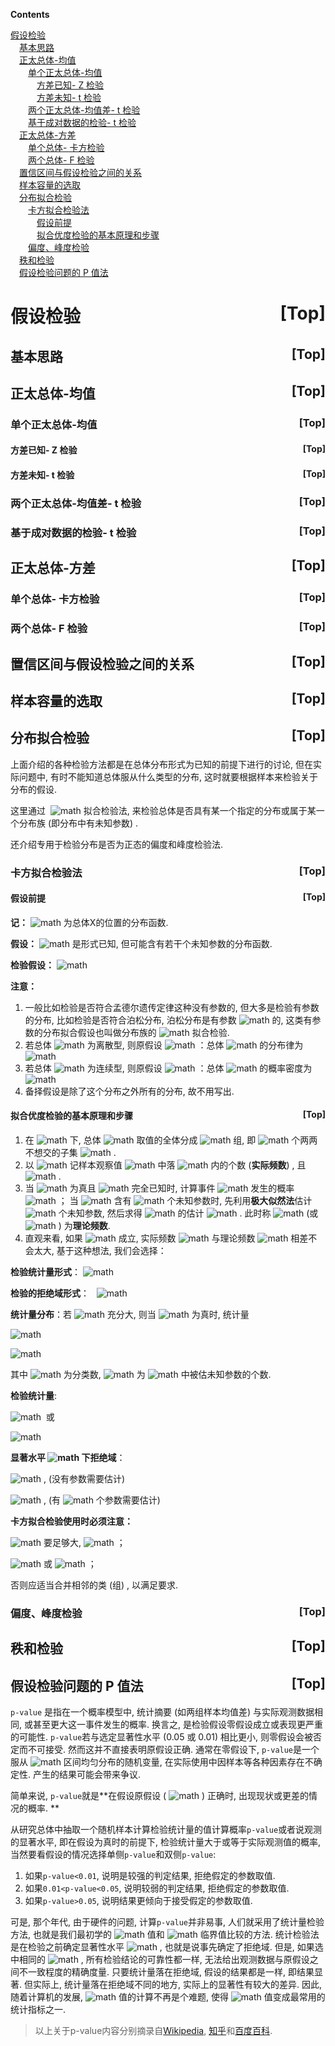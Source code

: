 <a name="index">**Contents**</a>

<a href="#0">假设检验</a>  
&emsp;<a href="#1">基本思路</a>  
&emsp;<a href="#2">正太总体-均值</a>  
&emsp;&emsp;<a href="#3">单个正太总体-均值</a>  
&emsp;&emsp;&emsp;<a href="#4">方差已知- Z 检验</a>  
&emsp;&emsp;&emsp;<a href="#5">方差未知- t 检验</a>  
&emsp;&emsp;<a href="#6">两个正太总体-均值差- t 检验</a>  
&emsp;&emsp;<a href="#7">基于成对数据的检验- t 检验</a>  
&emsp;<a href="#8">正太总体-方差</a>  
&emsp;&emsp;<a href="#9">单个总体- 卡方检验</a>  
&emsp;&emsp;<a href="#10">两个总体- F 检验</a>  
&emsp;<a href="#11">置信区间与假设检验之间的关系</a>  
&emsp;<a href="#12">样本容量的选取</a>  
&emsp;<a href="#13">分布拟合检验</a>  
&emsp;&emsp;<a href="#14">卡方拟合检验法</a>  
&emsp;&emsp;&emsp;<a href="#15">假设前提</a>  
&emsp;&emsp;&emsp;<a href="#16">拟合优度检验的基本原理和步骤</a>  
&emsp;&emsp;<a href="#17">偏度、峰度检验</a>  
&emsp;<a href="#18">秩和检验</a>  
&emsp;<a href="#19">假设检验问题的 P 值法</a>  
# <a name="0">假设检验</a><a style="float:right;text-decoration:none;" href="#index">[Top]</a>

## <a name="1">基本思路</a><a style="float:right;text-decoration:none;" href="#index">[Top]</a>


## <a name="2">正太总体-均值</a><a style="float:right;text-decoration:none;" href="#index">[Top]</a>


### <a name="3">单个正太总体-均值</a><a style="float:right;text-decoration:none;" href="#index">[Top]</a>


#### <a name="4">方差已知- Z 检验</a><a style="float:right;text-decoration:none;" href="#index">[Top]</a>


#### <a name="5">方差未知- t 检验</a><a style="float:right;text-decoration:none;" href="#index">[Top]</a>


### <a name="6">两个正太总体-均值差- t 检验</a><a style="float:right;text-decoration:none;" href="#index">[Top]</a>


### <a name="7">基于成对数据的检验- t 检验</a><a style="float:right;text-decoration:none;" href="#index">[Top]</a>


## <a name="8">正太总体-方差</a><a style="float:right;text-decoration:none;" href="#index">[Top]</a>


### <a name="9">单个总体- 卡方检验</a><a style="float:right;text-decoration:none;" href="#index">[Top]</a>


### <a name="10">两个总体- F 检验</a><a style="float:right;text-decoration:none;" href="#index">[Top]</a>


## <a name="11">置信区间与假设检验之间的关系</a><a style="float:right;text-decoration:none;" href="#index">[Top]</a>


## <a name="12">样本容量的选取</a><a style="float:right;text-decoration:none;" href="#index">[Top]</a>


## <a name="13">分布拟合检验</a><a style="float:right;text-decoration:none;" href="#index">[Top]</a>


上面介绍的各种检验方法都是在总体分布形式为已知的前提下进行的讨论, 但在实际问题中, 有时不能知道总体服从什么类型的分布, 这时就要根据样本来检验关于分布的假设. 


这里通过  ![math](https://render.githubusercontent.com/render/math?math=%7B%20%5Cchi%20%20%7D%5E%7B%202%20%7D)  拟合检验法, 来检验总体是否具有某一个指定的分布或属于某一个分布族 (即分布中有未知参数) . 


还介绍专用于检验分布是否为正态的偏度和峰度检验法. 


### <a name="14">卡方拟合检验法</a><a style="float:right;text-decoration:none;" href="#index">[Top]</a>


#### <a name="15">假设前提</a><a style="float:right;text-decoration:none;" href="#index">[Top]</a>


**记：** ![math](https://render.githubusercontent.com/render/math?math=F%5Cleft%28%20x%20%5Cright%29)  为总体X的位置的分布函数. 


**假设：**  ![math](https://render.githubusercontent.com/render/math?math=%7B%20F%20%7D_%7B%200%20%7D%5Cleft%28%20x%20%5Cright%29) 是形式已知, 但可能含有若干个未知参数的分布函数. 


**检验假设：**  ![math](https://render.githubusercontent.com/render/math?math=%7B%20H%20%7D_%7B%200%20%7D%3AF%5Cleft%28%20x%20%5Cright%29%20%3D%7B%20F%20%7D_%7B%200%20%7D%5Cleft%28%20x%20%5Cright%29%20%5Cquad%20%5Cforall%20x%5Cin) 


**注意：**


1. 一般比如检验是否符合孟德尔遗传定律这种没有参数的, 但大多是检验有参数的分布, 比如检验是否符合泊松分布, 泊松分布是有参数  ![math](https://render.githubusercontent.com/render/math?math=%5Clambda)  的, 这类有参数的分布拟合假设也叫做分布族的  ![math](https://render.githubusercontent.com/render/math?math=%5Cchi%20%5E2)  拟合检验. 
2. 若总体  ![math](https://render.githubusercontent.com/render/math?math=X)  为离散型, 则原假设  ![math](https://render.githubusercontent.com/render/math?math=%7BH%7D_%7B%200%20%7D) ：总体  ![math](https://render.githubusercontent.com/render/math?math=X)  的分布律为  ![math](https://render.githubusercontent.com/render/math?math=P%5Cleft%5C%7B%20X%3D%7B%20t%20%7D_%7B%20i%20%7D%20%5Cright%5C%7D%20%3D%7B%20p%20%7D_%7B%20i%20%7D%2Ci%3D1%2C2%2C...) 
3. 若总体  ![math](https://render.githubusercontent.com/render/math?math=X)  为连续型, 则原假设  ![math](https://render.githubusercontent.com/render/math?math=%7BH%7D_%7B%200%20%7D) ：总体  ![math](https://render.githubusercontent.com/render/math?math=X)  的概率密度为  ![math](https://render.githubusercontent.com/render/math?math=f%5Cleft%28%20x%20%5Cright%29) 
4. 备择假设是除了这个分布之外所有的分布, 故不用写出. 



#### <a name="16">拟合优度检验的基本原理和步骤</a><a style="float:right;text-decoration:none;" href="#index">[Top]</a>


1. 在  ![math](https://render.githubusercontent.com/render/math?math=%7BH%7D_%7B%200%20%7D)  下, 总体  ![math](https://render.githubusercontent.com/render/math?math=X)  取值的全体分成  ![math](https://render.githubusercontent.com/render/math?math=k)  组, 即  ![math](https://render.githubusercontent.com/render/math?math=k)  个两两不想交的子集  ![math](https://render.githubusercontent.com/render/math?math=%7B%20A%20%7D_%7B%201%20%7D%2C...%2C%7B%20A%20%7D_%7B%20k%20%7D) .
2. 以  ![math](https://render.githubusercontent.com/render/math?math=%7B%20n%20%7D_%7B%20i%20%7D%5Cleft%28%20i%3D1%2C...k%20%5Cright%29)  记样本观察值  ![math](https://render.githubusercontent.com/render/math?math=%7B%20x%20%7D_%7B%201%20%7D%2C...%2C%7B%20x%20%7D_%7B%20n%20%7D)  中落  ![math](https://render.githubusercontent.com/render/math?math=%7B%20A%20%7D_%7B%20i%20%7D)  内的个数 (**实际频数**) , 且 ![math](https://render.githubusercontent.com/render/math?math=%5Csum%20_%7B%20i%3D1%20%7D%5E%7B%20k%20%7D%7B%20%7B%20n%20%7D_%7B%20i%20%7D%20%7D%20%3Dn) .
3. 当  ![math](https://render.githubusercontent.com/render/math?math=%7BH%7D_%7B%200%20%7D)  为真且  ![math](https://render.githubusercontent.com/render/math?math=%7B%20F%20%7D_%7B%200%20%7D%5Cleft%28%20x%20%5Cright%29)  完全已知时, 计算事件  ![math](https://render.githubusercontent.com/render/math?math=%7B%20A%20%7D_%7B%20i%20%7D)  发生的概率  ![math](https://render.githubusercontent.com/render/math?math=%7B%20p%20%7D_%7B%20i%20%7D%3D%7B%20P%20%7D_%7B%20%7B%20F%20%7D_%7B%200%20%7D%20%7D%5Cleft%28%20%7B%20A%20%7D_%7B%20i%20%7D%20%5Cright%29%20%2Ci%3D1%2C...k) ；
当  ![math](https://render.githubusercontent.com/render/math?math=%7B%20F%20%7D_%7B%200%20%7D%5Cleft%28%20x%20%5Cright%29)  含有 ![math](https://render.githubusercontent.com/render/math?math=r)  个未知参数时, 先利用**极大似然法**估计  ![math](https://render.githubusercontent.com/render/math?math=r)  个未知参数, 然后求得  ![math](https://render.githubusercontent.com/render/math?math=%7B%20p%20%7D_%7B%20i%20%7D)  的估计  ![math](https://render.githubusercontent.com/render/math?math=%7B%20%5Chat%20%7B%20p%20%7D%20%20%7D_%7B%20i%20%7D) .
此时称  ![math](https://render.githubusercontent.com/render/math?math=%7B%20n%20%7D%7B%20p%20%7D_%7B%20i%20%7D)  (或  ![math](https://render.githubusercontent.com/render/math?math=%7B%20n%5Chat%20%7B%20p%20%7D%20%20%7D_%7B%20i%20%7D) ) 为**理论频数**.
4. 直观来看, 如果  ![math](https://render.githubusercontent.com/render/math?math=%7BH%7D_%7B%200%20%7D)  成立, 实际频数  ![math](https://render.githubusercontent.com/render/math?math=%7Bn%7D_%7Bi%7D)  与理论频数  ![math](https://render.githubusercontent.com/render/math?math=%7B%20n%20%7D%7B%20p%20%7D_%7B%20i%20%7D)  相差不会太大, 基于这种想法, 我们会选择：

**检验统计量形式**：  ![math](https://render.githubusercontent.com/render/math?math=%5Csum%20_%7B%20i%3D1%20%7D%5E%7B%20k%20%7D%7B%20%7B%20h%20%7D_%7B%20i%20%7D%7B%20%5Cleft%28%20%7B%20n%20%7D_%7B%20i%20%7D-n%7B%20p%20%7D_%7B%20i%20%7D%20%5Cright%29%20%20%7D%5E%7B%202%20%7D%20%7D%20%2C%7B%20h%20%7D_%7B%20i%20%7D%3D%3F) 

**检验的拒绝域形式**：   ![math](https://render.githubusercontent.com/render/math?math=%5Csum%20_%7B%20i%3D1%20%7D%5E%7B%20k%20%7D%7B%20%7B%20h%20%7D_%7B%20i%20%7D%7B%20%5Cleft%28%20%7B%20n%20%7D_%7B%20i%20%7D-n%7B%20p%20%7D_%7B%20i%20%7D%20%5Cright%29%20%20%7D%5E%7B%202%20%7D%20%7D%20%5Cge%20c) 

**统计量分布**：若  ![math](https://render.githubusercontent.com/render/math?math=n)  充分大, 则当  ![math](https://render.githubusercontent.com/render/math?math=%7BH%7D_%7B%200%20%7D)  为真时, 统计量

 ![math](https://render.githubusercontent.com/render/math?math=%7B%20%5Cchi%20%20%7D%5E%7B%202%20%7D%3D%5Csum%20_%7B%20i%3D1%20%7D%5E%7B%20k%20%7D%7B%20%5Cfrac%20%7B%20%7B%20h%20%7D_%7B%20i%20%7D%7B%20%5Cleft%28%20%7B%20n%20%7D_%7B%20i%20%7D-n%7B%20p%20%7D_%7B%20i%20%7D%20%5Cright%29%20%20%7D%5E%7B%202%20%7D%20%7D%7B%20n%7B%20p%20%7D_%7B%20i%20%7D%20%7D%20%20%7D%20%5Coverset%20%7B%20appro%20%7D%7B%20%5Csim%20%20%7D%20%7B%20%5Cchi%20%20%7D%5E%7B%202%20%7D%5Cleft%28%20k-1%20%5Cright%29) 

 ![math](https://render.githubusercontent.com/render/math?math=%7B%20%5Cchi%20%20%7D%5E%7B%202%20%7D%3D%5Csum%20_%7B%20i%3D1%20%7D%5E%7B%20k%20%7D%7B%20%5Cfrac%20%7B%20%7B%20h%20%7D_%7B%20i%20%7D%7B%20%5Cleft%28%20%7B%20n%20%7D_%7B%20i%20%7D-n%7B%20%5Chat%20%7B%20p%20%7D%20%20%7D_%7B%20i%20%7D%20%5Cright%29%20%20%7D%5E%7B%202%20%7D%20%7D%7B%20n%7B%20%5Chat%20%7B%20p%20%7D%20%20%7D_%7B%20i%20%7D%20%7D%20%20%7D%20%5Coverset%20%7B%20appro%20%7D%7B%20%5Csim%20%20%7D%20%7B%20%5Cchi%20%20%7D%5E%7B%202%20%7D%5Cleft%28%20k-r-1%20%5Cright%29) 

其中  ![math](https://render.githubusercontent.com/render/math?math=k)  为分类数,  ![math](https://render.githubusercontent.com/render/math?math=r)  为  ![math](https://render.githubusercontent.com/render/math?math=%7B%20F%20%7D_%7B%200%20%7D%5Cleft%28%20x%20%5Cright%29)  中被估未知参数的个数. 

**检验统计量**:

 ![math](https://render.githubusercontent.com/render/math?math=%7B%20%5Cchi%20%20%7D%5E%7B%202%20%7D%3D%5Csum%20_%7B%20i%3D1%20%7D%5E%7B%20k%20%7D%7B%20%5Cfrac%20%7B%20%7B%20h%20%7D_%7B%20i%20%7D%7B%20%5Cleft%28%20%7B%20n%20%7D_%7B%20i%20%7D-n%7B%20p%20%7D_%7B%20i%20%7D%20%5Cright%29%20%20%7D%5E%7B%202%20%7D%20%7D%7B%20n%7B%20p%20%7D_%7B%20i%20%7D%20%7D%20%20%7D%20%3D%5Csum%20_%7B%20i%3D1%20%7D%5E%7B%20k%20%7D%7B%20%5Cfrac%20%7B%20%7B%20%7B%20n%20%7D_%7B%20i%20%7D%20%7D%5E%7B%202%20%7D%20%7D%7B%20n%7B%20p%20%7D_%7B%20i%20%7D%20%7D%20%20%7D%20-n)   或

 ![math](https://render.githubusercontent.com/render/math?math=%7B%20%5Cchi%20%20%7D%5E%7B%202%20%7D%3D%5Csum%20_%7B%20i%3D1%20%7D%5E%7B%20k%20%7D%7B%20%5Cfrac%20%7B%20%7B%20h%20%7D_%7B%20i%20%7D%7B%20%5Cleft%28%20%7B%20n%20%7D_%7B%20i%20%7D-n%7B%20%5Chat%20%7B%20p%20%7D%20%20%7D_%7B%20i%20%7D%20%5Cright%29%20%20%7D%5E%7B%202%20%7D%20%7D%7B%20n%7B%20%5Chat%20%7B%20p%20%7D%20%20%7D_%7B%20i%20%7D%20%7D%20%20%7D%20%3D%5Csum%20_%7B%20i%3D1%20%7D%5E%7B%20k%20%7D%7B%20%5Cfrac%20%7B%20%7B%20%7B%20n%20%7D_%7B%20i%20%7D%20%7D%5E%7B%202%20%7D%20%7D%7B%20n%7B%20%5Chat%20%7B%20p%20%7D%20%20%7D_%7B%20i%20%7D%20%7D%20%20%7D%20-n) 

**显著水平  ![math](https://render.githubusercontent.com/render/math?math=%5Calpha)  下拒绝域**：

 ![math](https://render.githubusercontent.com/render/math?math=%7B%20%5Cchi%20%20%7D%5E%7B%202%20%7D%3D%5Csum%20_%7B%20i%3D1%20%7D%5E%7B%20k%20%7D%7B%20%5Cfrac%20%7B%20%7B%20%7B%20n%20%7D_%7B%20i%20%7D%20%7D%5E%7B%202%20%7D%20%7D%7B%20n%7B%20p%20%7D_%7B%20i%20%7D%20%7D%20%20%7D%20-n%5Cge%20%7B%20%5Cchi%20%20%7D_%7B%20%5Calpha%20%20%7D%5E%7B%202%20%7D%5Cleft%28%20k-1%20%5Cright%29) ,  (没有参数需要估计) 

 ![math](https://render.githubusercontent.com/render/math?math=%7B%20%5Cchi%20%20%7D%5E%7B%202%20%7D%3D%5Csum%20_%7B%20i%3D1%20%7D%5E%7B%20k%20%7D%7B%20%5Cfrac%20%7B%20%7B%20%7B%20n%20%7D_%7B%20i%20%7D%20%7D%5E%7B%202%20%7D%20%7D%7B%20n%7B%20%5Chat%20%7B%20p%20%7D%20%20%7D_%7B%20i%20%7D%20%7D%20%20%7D%20-n%5Cge%20%7B%20%5Cchi%20%20%7D_%7B%20%5Calpha%20%20%7D%5E%7B%202%20%7D%5Cleft%28%20k-r-1%20%5Cright%29) ,   (有  ![math](https://render.githubusercontent.com/render/math?math=r)  个参数需要估计) 



**卡方拟合检验使用时必须注意：**

 ![math](https://render.githubusercontent.com/render/math?math=n)  要足够大,  ![math](https://render.githubusercontent.com/render/math?math=n%E2%89%A550) ；

 ![math](https://render.githubusercontent.com/render/math?math=n%7B%20p%20%7D_%7B%20i%20%7D)  或  ![math](https://render.githubusercontent.com/render/math?math=n%7B%20%7B%20%5Chat%20%7B%20p%20%7D%20%20%7D_%7B%20i%20%7D%20%7D%5Cge%205) ；

否则应适当合并相邻的类 (组) , 以满足要求. 



### <a name="17">偏度、峰度检验</a><a style="float:right;text-decoration:none;" href="#index">[Top]</a>


## <a name="18">秩和检验</a><a style="float:right;text-decoration:none;" href="#index">[Top]</a>


## <a name="19">假设检验问题的 P 值法</a><a style="float:right;text-decoration:none;" href="#index">[Top]</a>

`p-value` 是指在一个概率模型中, 统计摘要 (如两组样本均值差) 与实际观测数据相同, 或甚至更大这一事件发生的概率. 换言之, 是检验假设零假设成立或表现更严重的可能性. `p-value`若与选定显著性水平 (0.05 或 0.01) 相比更小, 则零假设会被否定而不可接受. 然而这并不直接表明原假设正确. 通常在零假设下, `p-value`是一个服从  ![math](https://render.githubusercontent.com/render/math?math=%5B0%2C1%5D)  区间均匀分布的随机变量, 在实际使用中因样本等各种因素存在不确定性. 产生的结果可能会带来争议. 


简单来说, `p-value`就是**在假设原假设 ( ![math](https://render.githubusercontent.com/render/math?math=%7BH%7D_%7B%200%20%7D) ) 正确时, 出现现状或更差的情况的概率. **


从研究总体中抽取一个随机样本计算检验统计量的值计算概率`p-value`或者说观测的显著水平, 即在假设为真时的前提下, 检验统计量大于或等于实际观测值的概率, 当然要看假设的情况选择单侧`p-value`和双侧`p-value`:


1. 如果`p-value<0.01`, 说明是较强的判定结果, 拒绝假定的参数取值. 
2. 如果`0.01<p-value<0.05`, 说明较弱的判定结果, 拒绝假定的参数取值. 
3. 如果`p-value>0.05`, 说明结果更倾向于接受假定的参数取值. 



可是, 那个年代, 由于硬件的问题, 计算`p-value`并非易事, 人们就采用了统计量检验方法, 也就是我们最初学的  ![math](https://render.githubusercontent.com/render/math?math=t)  值和  ![math](https://render.githubusercontent.com/render/math?math=t)  临界值比较的方法. 统计检验法是在检验之前确定显著性水平  ![math](https://render.githubusercontent.com/render/math?math=%5Calpha) , 也就是说事先确定了拒绝域. 但是, 如果选中相同的  ![math](https://render.githubusercontent.com/render/math?math=%5Calpha) , 所有检验结论的可靠性都一样, 无法给出观测数据与原假设之间不一致程度的精确度量. 只要统计量落在拒绝域, 假设的结果都是一样, 即结果显著. 但实际上, 统计量落在拒绝域不同的地方, 实际上的显著性有较大的差异. 因此, 随着计算机的发展,  ![math](https://render.githubusercontent.com/render/math?math=P)  值的计算不再是个难题, 使得  ![math](https://render.githubusercontent.com/render/math?math=P)  值变成最常用的统计指标之一. 


> 以上关于p-value内容分别摘录自[Wikipedia](https://zh.wikipedia.org/wiki/P%E5%80%BC), [知乎](https://www.zhihu.com/question/23149768/answer/23751377)和[百度百科](https://baike.baidu.com/item/P%E5%80%BC). 

